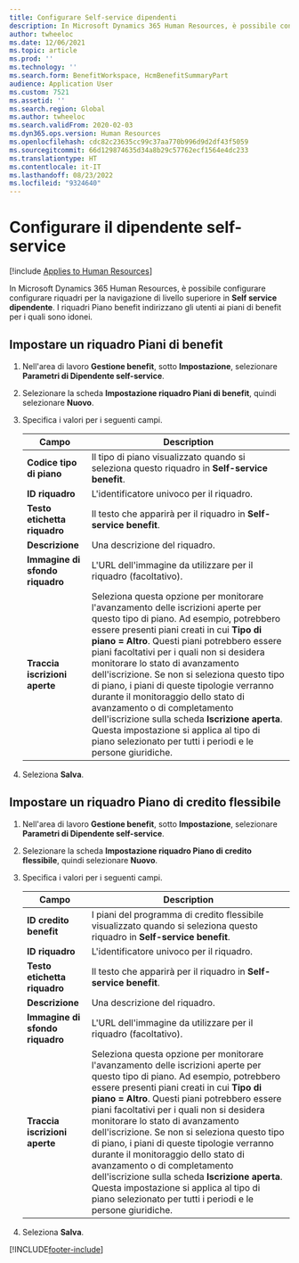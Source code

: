 ```yaml
---
title: Configurare Self-service dipendenti
description: In Microsoft Dynamics 365 Human Resources, è possibile configurare riquadri per la navigazione di livello superiore in Dipendente self-service.
author: twheeloc
ms.date: 12/06/2021
ms.topic: article
ms.prod: ''
ms.technology: ''
ms.search.form: BenefitWorkspace, HcmBenefitSummaryPart
audience: Application User
ms.custom: 7521
ms.assetid: ''
ms.search.region: Global
ms.author: twheeloc
ms.search.validFrom: 2020-02-03
ms.dyn365.ops.version: Human Resources
ms.openlocfilehash: cdc82c23635cc99c37aa770b996d9d2df43f5059
ms.sourcegitcommit: 66d129874635d34a8b29c57762ecf1564e4dc233
ms.translationtype: HT
ms.contentlocale: it-IT
ms.lasthandoff: 08/23/2022
ms.locfileid: "9324640"
---
```

# <a name="configure-employee-self-service"></a>Configurare il dipendente self-service

[!include [Applies to Human Resources](../includes/applies-to-hr.md)]

In Microsoft Dynamics 365 Human Resources, è possibile configurare configurare riquadri per la navigazione di livello superiore in **Self service dipendente**. I riquadri Piano benefit indirizzano gli utenti ai piani di benefit per i quali sono idonei.

## <a name="set-up-a-benefit-plans-tile"></a>Impostare un riquadro Piani di benefit

1. Nell'area di lavoro **Gestione benefit**, sotto **Impostazione**, selezionare **Parametri di Dipendente self-service**.

2. Selezionare la scheda **Impostazione riquadro Piani di benefit**, quindi selezionare **Nuovo**.

3. Specifica i valori per i seguenti campi.

   | Campo | Description |
   | --- | --- |
   | **Codice tipo di piano** | Il tipo di piano visualizzato quando si seleziona questo riquadro in **Self-service benefit**. |
   | **ID riquadro** | L'identificatore univoco per il riquadro. |
   | **Testo etichetta riquadro** | Il testo che apparirà per il riquadro in **Self-service benefit**. |
   | **Descrizione** | Una descrizione del riquadro. |
   | **Immagine di sfondo riquadro** | L'URL dell'immagine da utilizzare per il riquadro (facoltativo). |
   | **Traccia iscrizioni aperte** | Seleziona questa opzione per monitorare l'avanzamento delle iscrizioni aperte per questo tipo di piano. Ad esempio, potrebbero essere presenti piani creati in cui **Tipo di piano = Altro**. Questi piani potrebbero essere piani facoltativi per i quali non si desidera monitorare lo stato di avanzamento dell'iscrizione. Se non si seleziona questo tipo di piano, i piani di queste tipologie verranno durante il monitoraggio dello stato di avanzamento o di completamento dell'iscrizione sulla scheda **Iscrizione aperta**. Questa impostazione si applica al tipo di piano selezionato per tutti i periodi e le persone giuridiche. |

4. Seleziona **Salva**.

## <a name="set-up-a-flex-credit-plan-tile"></a>Impostare un riquadro Piano di credito flessibile

1. Nell'area di lavoro **Gestione benefit**, sotto **Impostazione**, selezionare **Parametri di Dipendente self-service**.

2. Selezionare la scheda **Impostazione riquadro Piano di credito flessibile**, quindi selezionare **Nuovo**.

3. Specifica i valori per i seguenti campi.

   | Campo | Description |
   | --- | --- |
   | **ID credito benefit** | I piani del programma di credito flessibile visualizzato quando si seleziona questo riquadro in **Self-service benefit**. |
   | **ID riquadro** | L'identificatore univoco per il riquadro. |
   | **Testo etichetta riquadro** | Il testo che apparirà per il riquadro in **Self-service benefit**. |
   | **Descrizione** | Una descrizione del riquadro. |
   | **Immagine di sfondo riquadro** | L'URL dell'immagine da utilizzare per il riquadro (facoltativo). |
   | **Traccia iscrizioni aperte** | Seleziona questa opzione per monitorare l'avanzamento delle iscrizioni aperte per questo tipo di piano. Ad esempio, potrebbero essere presenti piani creati in cui **Tipo di piano = Altro**. Questi piani potrebbero essere piani facoltativi per i quali non si desidera monitorare lo stato di avanzamento dell'iscrizione. Se non si seleziona questo tipo di piano, i piani di queste tipologie verranno durante il monitoraggio dello stato di avanzamento o di completamento dell'iscrizione sulla scheda **Iscrizione aperta**. Questa impostazione si applica al tipo di piano selezionato per tutti i periodi e le persone giuridiche. |

4. Seleziona **Salva**.


[!INCLUDE[footer-include](../includes/footer-banner.md)]
